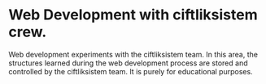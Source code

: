   # Web Development with ciftliksistem crew.
Web development experiments with the ciftliksistem team.
In this area, the structures learned during the web development process are stored and 
controlled by the ciftliksistem team. 
It is purely for educational purposes.
